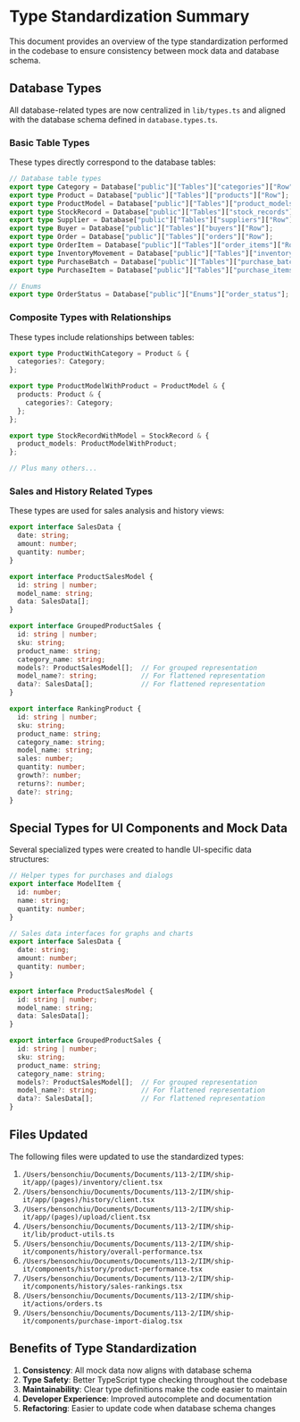 # Type Standardization Summary

This document provides an overview of the type standardization performed in the codebase to ensure consistency between mock data and database schema.

## Database Types

All database-related types are now centralized in `lib/types.ts` and aligned with the database schema defined in `database.types.ts`.

### Basic Table Types
These types directly correspond to the database tables:

```typescript
// Database table types
export type Category = Database["public"]["Tables"]["categories"]["Row"];
export type Product = Database["public"]["Tables"]["products"]["Row"];
export type ProductModel = Database["public"]["Tables"]["product_models"]["Row"];
export type StockRecord = Database["public"]["Tables"]["stock_records"]["Row"];
export type Supplier = Database["public"]["Tables"]["suppliers"]["Row"];
export type Buyer = Database["public"]["Tables"]["buyers"]["Row"];
export type Order = Database["public"]["Tables"]["orders"]["Row"];
export type OrderItem = Database["public"]["Tables"]["order_items"]["Row"];
export type InventoryMovement = Database["public"]["Tables"]["inventory_movements"]["Row"];
export type PurchaseBatch = Database["public"]["Tables"]["purchase_batches"]["Row"];
export type PurchaseItem = Database["public"]["Tables"]["purchase_items"]["Row"];

// Enums
export type OrderStatus = Database["public"]["Enums"]["order_status"];
```

### Composite Types with Relationships
These types include relationships between tables:

```typescript
export type ProductWithCategory = Product & {
  categories?: Category;
};

export type ProductModelWithProduct = ProductModel & {
  products: Product & {
    categories?: Category;
  };
};

export type StockRecordWithModel = StockRecord & {
  product_models: ProductModelWithProduct;
};

// Plus many others...
```

### Sales and History Related Types
These types are used for sales analysis and history views:

```typescript
export interface SalesData {
  date: string;
  amount: number;
  quantity: number;
}

export interface ProductSalesModel {
  id: string | number;
  model_name: string;
  data: SalesData[];
}

export interface GroupedProductSales {
  id: string | number;
  sku: string;
  product_name: string;
  category_name: string;
  models?: ProductSalesModel[];  // For grouped representation
  model_name?: string;           // For flattened representation
  data?: SalesData[];            // For flattened representation
}

export interface RankingProduct {
  id: string | number;
  sku: string;
  product_name: string;
  category_name: string;
  model_name: string;
  sales: number;
  quantity: number;
  growth?: number;
  returns?: number;
  date?: string;
}
```

## Special Types for UI Components and Mock Data

Several specialized types were created to handle UI-specific data structures:

```typescript
// Helper types for purchases and dialogs
export interface ModelItem {
  id: number;
  name: string;
  quantity: number;
}

// Sales data interfaces for graphs and charts
export interface SalesData {
  date: string;
  amount: number;
  quantity: number;
}

export interface ProductSalesModel {
  id: string | number;
  model_name: string;
  data: SalesData[];
}

export interface GroupedProductSales {
  id: string | number;
  sku: string;
  product_name: string;
  category_name: string;
  models?: ProductSalesModel[];  // For grouped representation
  model_name?: string;           // For flattened representation
  data?: SalesData[];            // For flattened representation
}
```

## Files Updated

The following files were updated to use the standardized types:

1. `/Users/bensonchiu/Documents/Documents/113-2/IIM/ship-it/app/(pages)/inventory/client.tsx`
2. `/Users/bensonchiu/Documents/Documents/113-2/IIM/ship-it/app/(pages)/history/client.tsx`  
3. `/Users/bensonchiu/Documents/Documents/113-2/IIM/ship-it/app/(pages)/upload/client.tsx`
4. `/Users/bensonchiu/Documents/Documents/113-2/IIM/ship-it/lib/product-utils.ts`
5. `/Users/bensonchiu/Documents/Documents/113-2/IIM/ship-it/components/history/overall-performance.tsx`
6. `/Users/bensonchiu/Documents/Documents/113-2/IIM/ship-it/components/history/product-performance.tsx`
7. `/Users/bensonchiu/Documents/Documents/113-2/IIM/ship-it/components/history/sales-rankings.tsx`
8. `/Users/bensonchiu/Documents/Documents/113-2/IIM/ship-it/actions/orders.ts`
9. `/Users/bensonchiu/Documents/Documents/113-2/IIM/ship-it/components/purchase-import-dialog.tsx`

## Benefits of Type Standardization

1. **Consistency**: All mock data now aligns with database schema
2. **Type Safety**: Better TypeScript type checking throughout the codebase
3. **Maintainability**: Clear type definitions make the code easier to maintain
4. **Developer Experience**: Improved autocomplete and documentation
5. **Refactoring**: Easier to update code when database schema changes

